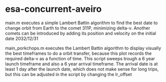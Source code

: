 # esa-concurrent-aveiro

main.m executes a simple Lambert Battin algorithm to find the best date to change orbit from Earth to the comet 311P, minimizing delta-v.
Another comets can be introduced by adding its position and velocity on the initial date 2032/12/31

main_porkchops.m executes the Lambert Battin algorithm to display visually the best timeframes to do a orbit transfer, because this plot records the required delta-v as a function of time.
This script sweeps trough a 6 year launch timeframe and also a 6 year arrival timeframe. The arrival date is at least 1 day after the launch date, which does not make sense for long trips, but this can be adjusted in the script by changing the lr_offset
